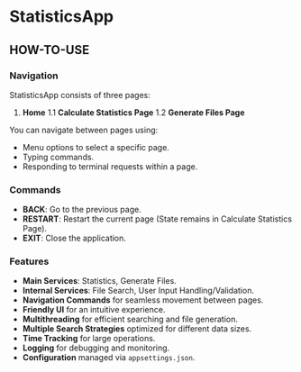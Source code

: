 # StatisticsApp

## HOW-TO-USE

### Navigation
StatisticsApp consists of three pages:
1. **Home**
   1.1 **Calculate Statistics Page**
   1.2 **Generate Files Page**

You can navigate between pages using:
- Menu options to select a specific page.
- Typing commands.
- Responding to terminal requests within a page.

### Commands
- **BACK**: Go to the previous page.
- **RESTART**: Restart the current page (State remains in Calculate Statistics Page).
- **EXIT**: Close the application.

### Features
- **Main Services**: Statistics, Generate Files.
- **Internal Services**: File Search, User Input Handling/Validation.
- **Navigation Commands** for seamless movement between pages.
- **Friendly UI** for an intuitive experience.
- **Multithreading** for efficient searching and file generation.
- **Multiple Search Strategies** optimized for different data sizes.
- **Time Tracking** for large operations.
- **Logging** for debugging and monitoring.
- **Configuration** managed via `appsettings.json`.
